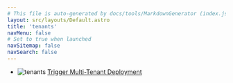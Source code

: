 ```yaml
---
# This file is auto-generated by docs/tools/MarkdownGenerator (index.js)
layout: src/layouts/Default.astro
title: 'tenants'
navMenu: false
# Set to true when launched
navSitemap: false
navSearch: false
---
```


<ul>

<li>

![tenants](https://i.octopus.com/library/step-templates/tenants.png) [Trigger Multi-Tenant Deployment](/integrations/tenants/trigger-multi-tenant-deployment)

</li>
        
</ul>
